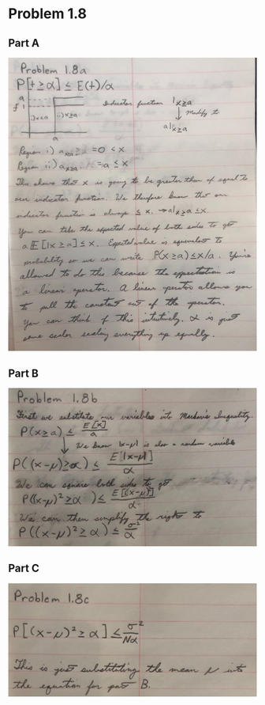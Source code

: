 # Problem 1.8

## Part A

![](images/2021-06-13-19-18-36.png)

## Part B

![](images/2021-06-13-19-18-52.png)

## Part C

![](images/2021-06-13-19-19-08.png)
